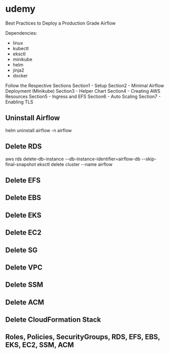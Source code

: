 # udemy
Best Practices to Deploy a Production Grade Airflow

Dependencies:
* linux
* kubectl
* eksctl
* minikube
* helm
* jinja2
* docker

Follow the Respective Sections
Section1 - Setup
Section2 - Minimal Airflow Deployment (Minikube)
Section3 - Helper Chart
Section4 - Creating AWS Resources
Section5 - Ingress and EFS
Section6 - Auto Scaling
Section7 - Enabling TLS

## Uninstall Airflow
helm uninstall airflow -n airflow
## Delete RDS
aws rds delete-db-instance --db-instance-identifier=airflow-db --skip-final-snapshot
eksctl delete cluster --name airflow
## Delete EFS
## Delete EBS
## Delete EKS
## Delete EC2
## Delete SG
## Delete VPC
## Delete SSM
## Delete ACM
## Delete CloudFormation Stack
## Roles, Policies, SecurityGroups, RDS, EFS, EBS, EKS, EC2, SSM, ACM